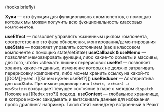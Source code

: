 (hooks briefly)

**Хуки** — это функции для функциональных компонентов, с помощью которых мы можем получить всю фукнциональность классовых компонентов.

**useEffect** — позволяет управлять жизненным циклом компонента, соответственно это фаза обновления, монтирования/демонтирования 
**useState** — позволяет управлять состоянием (как в классовом компоненте с помощью state/setState)
**useCallback & useMemo** — позволяет мемоизировать функции, либо какие-то объекты и массивы, для того, чтобы избежать лишних перерисовок
**useRef** — позволяет хранить какие-то данные, изменение которых не должно затрагивать перерисовку компонента, либо можем хранить ссылку на какой-то [[DOM]]-узел. 
([[Зачем нужен useRef?]])
**useReducer** — Альтернатива для useState. Принимает редюсер типа `(state, action) => newState` и возвращает текущее состояние в паре с методом `dispatch`. Похоже на [[Redux  это?]] подход.
**useContext** — глобальное хранилище, в которое можно закидывать и вытаскивать данные для избежания пропс дриллинга например. Такой стейт менеджер встроенный в Реакт